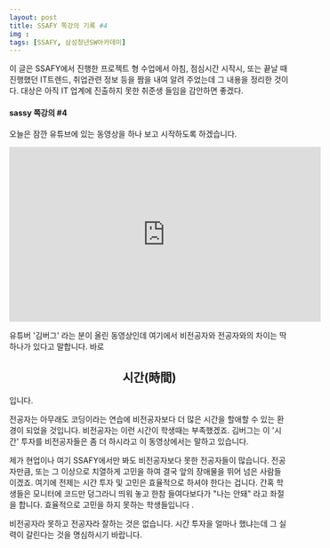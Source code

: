 ```yaml
---
layout: post
title: SSAFY 쪽강의 기록 #4
img :
tags: [SSAFY, 삼성청년SW아카데미] 
---
```


이 글은 SSAFY에서 진행한 프로젝트 형 수업에서 아침, 점심시간 시작시, 또는 끝날 때 진행했던 IT트렌드, 취업관련 정보 등을 짬을 내여 알려 주었는데 그 내용을 정리한 것이다. 대상은 아직 IT 업계에 진출하지 못한 취준생 들임을 감안하면 좋겠다. 



#### sassy 쪽강의 #4



오늘은 잠깐 유튜브에 있는 동영상을 하나 보고 시작하도록 하겠습니다. 

<iframe width="560" height="315" src="https://www.youtube.com/embed/sBXJze5LmVI" frameborder="0" allow="accelerometer; autoplay; encrypted-media; gyroscope; picture-in-picture" allowfullscreen></iframe>

유튜버 '김버그' 라는 분이 올린 동영상인데 여기에서 비전공자와 전공자와의 차이는 딱 하나가 있다고 말합니다. 바로

<center>
  <h2>
    시간(時間)
  </h2>
</center>

입니다.

전공자는 아무래도 코딩이라는 연습에 비전공자보다 더 많은 시간을 할애할 수 있는 환경이 되었을 것입니다. 비전공자는 이런 시간이 학생때는 부족했겠죠. 김버그는 이 '시간' 투자를 비전공자들은 좀 더 하시라고 이 동영상에서는 말하고 있습니다. 



제가 현업이나 여기 SSAFY에서만 봐도 비전공자보다 못한 전공자들이 많습니다. 전공자만큼, 또는 그 이상으로 치열하게 고민을 하여 결국 앞의 장애물을 뛰어 넘은 사람들 이겠죠. 여기에 전제는 시간 투자 및 고민은 효율적으로 하셔야 한다는 겁니다. 간혹 학생들은 모니터에 코드만 덩그라니 띄워 놓고 한참 들여다보다가 "나는 안돼" 라고 좌절을 합니다. 효율적으로 고민을 하지 못하는 학생들입니다 .



비전공자라 못하고 전공자라 잘하는 것은 없습니다. 시간 투자을 얼마나 했냐는데 그 실력이 갈린다는 것을 명심하시기 바랍니다.